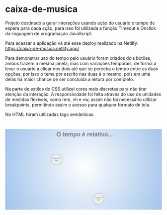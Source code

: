 # caixa-de-musica

Projeto destinado a gerar interações usando ação do usuário e tempo de espera para cada ação, para isso foi utilizada a função Timeout e Onclick da linguagem de programação JavaScript.

Para acessar a aplicação vá até esse deploy realizado na Netlify: https://caixa-de-musica.netlify.app/

Para demonstrar uso do tempo pelo usuário foram criados dois botões, ambos trazem a mesma janela, mas com variações temporais, de forma a levar o usuário a clicar nos dois até que se perceba o tempo entre as duas opções, por isso o tema por escrito nas duas é o mesmo, pois em uma delas há maior chance de ser concluída a leitura por completo.

Na parte de estilos do CSS utilizei cores mais discretas para não tirar atenção da interação.
A responsividade foi feita através do uso de unidades de medidas flexíveis, como rem, vh e vw, assim não foi necessário utilizar breakpoints, permitindo assim o acesso para qualquer formato de tela.

No HTML foram utilizadas tags semânticas.


<h1 align="center">
  <img alt="preview" title="versao desktop" src="https://raw.githubusercontent.com/AdrianoFront/caixa-de-musica/main/caixa-de-musica.png"/>
</h1>

